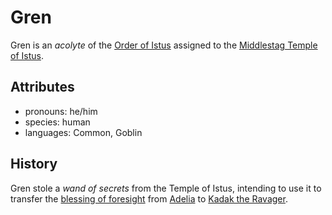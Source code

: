 # Gren

Gren is an _acolyte_ of the [Order of Istus](../../../organizations/order-of-istus.md) assigned to the [Middlestag Temple of Istus](../edgewood/middlestag-temple-of-istus.md).

## Attributes

- pronouns: he/him
- species: human
- languages: Common, Goblin


## History

Gren stole a _wand of secrets_ from the Temple of Istus, intending to use it to transfer the [blessing of foresight](../../../supernatural-gifts/blessing-of-foresight.md) from [Adelia](adelia.md) to [Kadak the Ravager](kadak-the-ravager.md).
